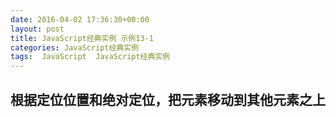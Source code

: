 ```yaml
---
date: 2016-04-02 17:36:30+00:00
layout: post
title: JavaScript经典实例 示例13-1
categories: JavaScript经典实例
tags:  JavaScript  JavaScript经典实例
---
```


根据定位位置和绝对定位，把元素移动到其他元素之上
----------------

<html>
    <head>
        <title>Locating Elements</title>
        <meta charset="utf-8" />
        <style type="text/css">
            div#a
            {
                width: 500px;
            }
            
            div
            {
                border: 1px solid #000;
                padding: 10px;
            }
            
            #cursor
            {
                position: absolute;
                background-color: #ff0;
                width: 20px;
                height: 20px;
                left: 500px;
                top: 300px
            }
            
        </style>
        <script type="text/javascript">
            function positionObject(obj) {
                var rect = obj.getBoundingClientRect();
                
                return [rect.left, rect.top];
            }
            
            window.onload = function() {
                var tst = document.documentElement.getBoundingClientRect(),
                    cont = 'A',
                    cursor = document.getElementById('cursor');
                
                alert(tst.top);
                while (cont) {
                    cont = prompt('Where do you want to move the cursor block?', 'A');
                    if (cont) {
                        cont = cont.toLowerCase();
                        if (cont === 'a' || cont === 'b' || cont === 'c') {
                            var elem = document.getElementById(cont),
                                pos = positionObject(elem);
                            
                            cursor.setAttribute('style', 'top: ' + pos[1] + 'px; left: ' + pos[0] + 'px');
                        }
                        
                    }
                    
                }
                
            }
            
        </script>
    </head>
    <body>
        <div id="a">
            <p>A</p>
            <div id="b">
                <p>B</p>
                <div id="c">
                    <p>C</p>
                </div>
            </div>
        </div>
        <div id="cursor"></div>
    </body>
</html>

源码如下：

{% highlight yaml %} 
<!DOCTYPE html>
<html>
    <head>
        <title>Locating Elements</title>
        <meta charset="utf-8" />
        <style type="text/css">
            div#a
            {
                width: 500px;
            }
            
            div
            {
                border: 1px solid #000;
                padding: 10px;
            }
            
            #cursor
            {
                position: absolute;
                background-color: #ff0;
                width: 20px;
                height: 20px;
                left: 500px;
                top: 300px
            }
            
        </style>
        <script type="text/javascript">
            function positionObject(obj) {
                var rect = obj.getBoundingClientRect();
                
                return [rect.left, rect.top];
            }
            
            window.onload = function() {
                var tst = document.documentElement.getBoundingClientRect(),
                    cont = 'A',
                    cursor = document.getElementById('cursor');
                
                alert(tst.top);
                while (cont) {
                    cont = prompt('Where do you want to move the cursor block?', 'A');
                    if (cont) {
                        cont = cont.toLowerCase();
                        if (cont === 'a' || cont === 'b' || cont === 'c') {
                            var elem = document.getElementById(cont),
                                pos = positionObject(elem);
                            
                            cursor.setAttribute('style', 'top: ' + pos[1] + 'px; left: ' + pos[0] + 'px');
                        }
                        
                    }
                    
                }
                
            }
            
        </script>
    </head>
    <body>
        <div id="a">
            <p>A</p>
            <div id="b">
                <p>B</p>
                <div id="c">
                    <p>C</p>
                </div>
            </div>
        </div>
        <div id="cursor"></div>
    </body>
</html>
{% endhighlight %}

